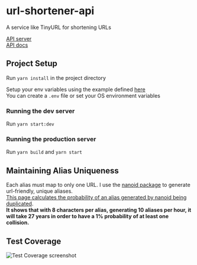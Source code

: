 # url-shortener-api
A service like TinyURL for shortening URLs

[API server](https://novo-url-shortener.herokuapp.com/)  
[API docs](https://novo-url-shortener.herokuapp.com/docs/)

## Project Setup
Run `yarn install` in the project directory  
  
Setup your env variables using the example defined [here](https://github.com/Eunovo/url-shortener-api/blob/main/env.example)  
You can create a `.env` file or set your OS environment variables  

### Running the dev server
Run `yarn start:dev`

### Running the production server
Run `yarn build` and `yarn start`

## Maintaining Alias Uniqueness
Each alias must map to only one URL. I use the [nanoid package](https://github.com/ai/nanoid#readme) to generate url-friendly, unique aliases.  
[This page calculates the probability of an alias generated by nanoid being duplicated](https://zelark.github.io/nano-id-cc/).  
**It shows that with 8 characters per alias, generating 10 aliases per hour, it will take 27 years in order to have a 1% probability of at least one collision.**

## Test Coverage
![Test Coverage screenshot](https://drive.google.com/file/d/1BT3Yk8PIq08XKK_OG-FajhyVqAW163Zj/view?usp=sharing)
